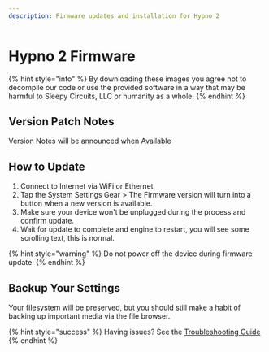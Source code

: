 ```yaml
---
description: Firmware updates and installation for Hypno 2
---
```


# Hypno 2 Firmware

{% hint style="info" %}
By downloading these images you agree not to decompile our code or use the provided software in a way that may be harmful to Sleepy Circuits, LLC or humanity as a whole.
{% endhint %}

## Version Patch Notes

Version Notes will be announced when Available

## How to Update

1. Connect to Internet via WiFi or Ethernet
2. Tap the System Settings Gear > The Firmware version will turn into a button when a new version is available.
3. Make sure your device won't be unplugged during the process and confirm update.
4. Wait for update to complete and engine to restart, you will see some scrolling text, this is normal.

{% hint style="warning" %}
Do not power off the device during firmware update.
{% endhint %}

## Backup Your Settings

Your filesystem will be preserved, but you should still make a habit of backing up important media via the file browser.

{% hint style="success" %}
Having issues? See the [Troubleshooting Guide](hypno-2-troubleshooting.md)
{% endhint %}
